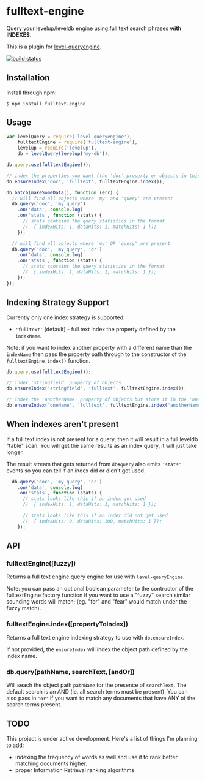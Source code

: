 # fulltext-engine

Query your levelup/leveldb engine using full text search phrases **with INDEXES**.

This is a plugin for [level-queryengine](https://github.com/eugeneware/level-queryengine).

[![build status](https://secure.travis-ci.org/eugeneware/fulltext-engine.png)](http://travis-ci.org/eugeneware/fulltext-engine)

## Installation

Install through npm:

```
$ npm install fulltext-engine
```

## Usage

``` js
var levelQuery = require('level-queryengine'),
    fulltextEngine = require('fulltext-engine'),
    levelup = require('levelup'),
    db = levelQuery(levelup('my-db'));

db.query.use(fulltextEngine());

// index the properties you want (the 'doc' property on objects in this case):
db.ensureIndex('doc', 'fulltext', fulltextEngine.index());

db.batch(makeSomeData(), function (err) {
  // will find all objects where 'my' and 'query' are present
  db.query('doc', 'my query')
    .on('data', console.log)
    .on('stats', function (stats) {
      // stats contains the query statistics in the format
      //  { indexHits: 1, dataHits: 1, matchHits: 1 });
    });

  // will find all objects where 'my' OR 'query' are present
  db.query('doc', 'my query', 'or')
    .on('data', console.log)
    .on('stats', function (stats) {
      // stats contains the query statistics in the format
      //  { indexHits: 1, dataHits: 1, matchHits: 1 });
    });
});
```

## Indexing Strategy Support

Currently only one index strategy is supported:

* `'fulltext'` (default) - full text index the property defined by the `indexName`.

Note: if you want to index another property with a different name than the
`indexName` then pass the property path through to the constructor of the
`fulltextEngine.index()` function.

``` js
db.query.use(fulltextEngine());

// index 'stringfield' property of objects
db.ensureIndex('stringfield', 'fulltext', fulltextEngine.index());

// index the 'anotherName' property of objects but store it in the 'oneName' index
db.ensureIndex('oneName', 'fulltext', fulltextEngine.index('anotherName'));
```

## When indexes aren't present

If a full text index is not present for a query, then it will result in a full
leveldb "table" scan. You will get the same results as an index query, it will
just take longer.

The result stream that gets returned from `db#query` also emits `'stats'` events
so you can tell if an index did or didn't get used.

``` js
  db.query('doc', 'my query', 'or')
    .on('data', console.log)
    .on('stats', function (stats) {
      // stats looks like this if an index got used
      //  { indexHits: 1, dataHits: 1, matchHits: 1 });

      // stats looks like this if an index did not get used
      //  { indexHits: 0, dataHits: 100, matchHits: 1 });
    });
```

## API

### fulltextEngine([fuzzy])

Returns a full text engine query engine for use with `level-queryEngine`.

Note: you can pass an optional boolean parameter to the contructor of the fulltextEngine
factory function if you want to use a "fuzzy" search similar sounding words will
match; (eg. "for" and "fear" would match under the fuzzy match).

### fulltextEngine.index([propertyToIndex])

Returns a full text engine indexing strategy to use with `db.ensureIndex`.

If not provided, the `ensureIndex` will index the object path defined by the index name.

### db.query(pathName, searchText, [andOr])

Will seach the object path `pathName` for the presence of `searchText`. The
default search is an AND (ie. all search terms must be present). You can also
pass in `'or'` if you want to match any documents that have ANY of the search
terms present.

## TODO

This project is under active development. Here's a list of things I'm planning to add:

* indexing the frequency of words as well and use it to rank better matching documents higher.
* proper Information Retrieval ranking algorithms

